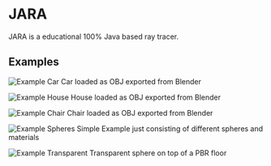 # JARA

JARA is a educational 100% Java based ray tracer.

## Examples


![Example Car](https://studio42gmbh.github.io/jara/images/jara-meshtest-2020-07-27-14-45-46.jpg)
Car loaded as OBJ exported from Blender

![Example House](https://studio42gmbh.github.io/jara/images/jara-meshtest2-2020-07-26-15-28-20.jpg)
House loaded as OBJ exported from Blender

![Example Chair](https://studio42gmbh.github.io/jara/images/jara-chairstill-2020-12-27-22-29-50.jpg)
Chair loaded as OBJ exported from Blender

![Example Spheres](https://studio42gmbh.github.io/jara/images/jara-spheres-2020-12-27-23-58-37.jpg)
Simple Example just consisting of different spheres and materials

![Example Transparent](https://studio42gmbh.github.io/jara/images/jara-transparent-2020-12-27-22-51-59.jpg)
Transparent sphere on top of a PBR floor
